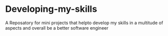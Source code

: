 # Developing-my-skills

A Reposatory for mini projects that helpto develop my skills in a multitude of aspects and overall be a better software engineer
